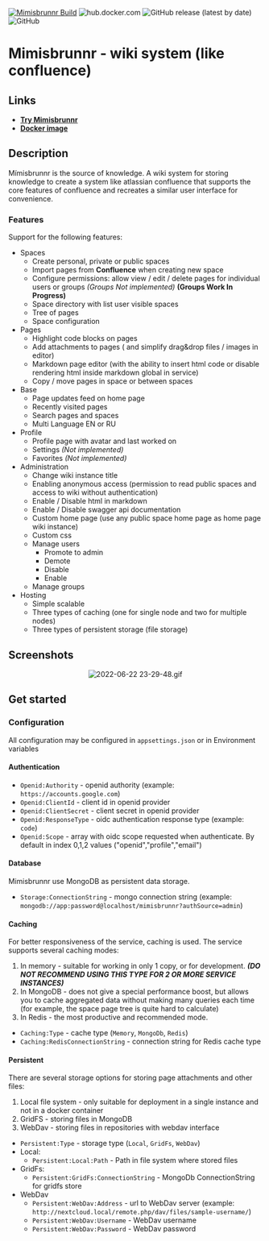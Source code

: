 [![Mimisbrunnr Build](https://github.com/AMEST/Mimisbrunnr/actions/workflows/main.yml/badge.svg)](https://github.com/AMEST/Mimisbrunnr/actions/workflows/main.yml)
![hub.docker.com](https://img.shields.io/docker/pulls/eluki/mimisbrunnr-wiki.svg)
![GitHub release (latest by date)](https://img.shields.io/github/v/release/amest/Mimisbrunnr)
![GitHub](https://img.shields.io/github/license/amest/Mimisbrunnr)

# Mimisbrunnr - wiki system (like confluence)

## Links
* **[Try Mimisbrunnr](https://wiki.nb-47.ml)**  
* **[Docker image](https://hub.docker.com/r/eluki/mimisbrunnr-wiki)**

## Description

Mímisbrunnr is the source of knowledge. A wiki system for storing knowledge to create a system like atlassian confluence that supports the core features of confluence and recreates a similar user interface for convenience.

### Features

Support for the following features:

- Spaces
  - Create personal, private or public spaces
  - Import pages from **Confluence** when creating new space
  - Configure permissions: allow view / edit / delete pages for individual users or groups _(Groups Not implemented)_ __(Groups Work In Progress)__
  - Space directory with list user visible spaces
  - Tree of pages
  - Space configuration
- Pages
  - Highlight code blocks on pages
  - Add attachments to pages ( and simplify drag&drop files / images in editor)
  - Markdown page editor (with the ability to insert html code or disable rendering html inside markdown global in service)
  - Copy / move pages in space or between spaces
- Base
  - Page updates feed on home page
  - Recently visited pages
  - Search pages and spaces
  - Multi Language EN or RU
- Profile
  - Profile page with avatar and last worked on
  - Settings _(Not implemented)_
  - Favorites _(Not implemented)_
- Administration
  - Change wiki instance title
  - Enabling anonymous access (permission to read public spaces and access to wiki without authentication)
  - Enable / Disable html in markdown
  - Enable / Disable swagger api documentation
  - Custom home page (use any public space home page as home page wiki instance)
  - Custom css
  - Manage users
    - Promote to admin
    - Demote
    - Disable
    - Enable
  - Manage groups
- Hosting
  - Simple scalable
  - Three types of caching (one for single node and two for multiple nodes)
  - Three types of persistent storage (file storage)

## Screenshots

<div align=center> 

![2022-06-22 23-29-48.gif](https://wiki.nb-47.ml/api/attachment/62b36221590e68370bd76125/2022-06-22%2023-29-48.gif?v=2)

</div>    
    
## Get started

### Configuration

All configuration may be configured in `appsettings.json` or in Environment variables

#### Authentication

* `Openid:Authority` - openid authority (example: `https://accounts.google.com`)
* `Openid:ClientId` - client id in openid provider 
* `Openid:ClientSecret` - client secret in openid provider 
* `Openid:ResponseType` - oidc authentication response type (example: `code`)
* `Openid:Scope` - array with oidc scope requested when authenticate. By default in index 0,1,2 values ("openid","profile","email") 

#### Database

Mimisbrunnr use MongoDB as persistent data storage.

*  `Storage:ConnectionString` - mongo connection string (example: `mongodb://app:password@localhost/mimisbrunnr?authSource=admin`)

#### Caching

For better responsiveness of the service, caching is used. The service supports several caching modes:
1. In memory - suitable for working in only 1 copy, or for development. _**(DO NOT RECOMMEND USING THIS TYPE FOR 2 OR MORE SERVICE INSTANCES)**_
2. In MongoDB - does not give a special performance boost, but allows you to cache aggregated data without making many queries each time (for example, the space page tree is quite hard to calculate)
3. In Redis - the most productive and recommended mode.

* `Caching:Type` - cache type (`Memory`, `MongoDb`, `Redis`)
* `Caching:RedisConnectionString` - connection string for Redis cache type

#### Persistent

There are several storage options for storing page attachments and other files: 
1. Local file system - only suitable for deployment in a single instance and not in a docker container
2. GridFS - storing files in MongoDB
3. WebDav - storing files in repositories with webdav interface

* `Persistent:Type` - storage type (`Local`, `GridFs`, `WebDav`)
* Local:
  * `Persistent:Local:Path` - Path in file system where stored files
* GridFs:
  * `Persistent:GridFs:ConnectionString` - MongoDb ConnectionString for gridfs store
* WebDav
  * `Persistent:WebDav:Address` - url to WebDav server (example: `http://nextcloud.local/remote.php/dav/files/sample-username/`)
  * `Persistent:WebDav:Username` - WebDav username
  * `Persistent:WebDav:Password` - WebDav password
  
